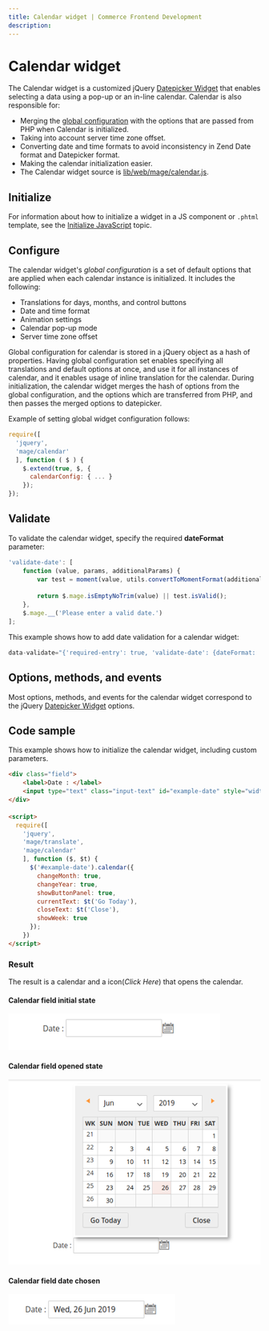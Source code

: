 ```yaml
---
title: Calendar widget | Commerce Frontend Development 
description:
---
```


# Calendar widget

The Calendar widget is a customized jQuery [Datepicker Widget] that enables selecting a data using a pop-up or an in-line calendar. Calendar is also responsible for:

-  Merging the [global configuration] with the options that are passed from PHP when Calendar is initialized.
-  Taking into account server time zone offset.
-  Converting date and time formats to avoid inconsistency in Zend Date format and Datepicker format.
-  Making the calendar initialization easier.
-  The Calendar widget source is [lib/web/mage/calendar.js].

## Initialize

For information about how to initialize a widget in a JS component or `.phtml` template, see the [Initialize JavaScript] topic.

## Configure

The calendar widget's *global configuration* is a set of default options that are applied when each calendar instance is initialized. It includes the following:

-  Translations for days, months, and control buttons
-  Date and time format
-  Animation settings
-  Calendar pop-up mode
-  Server time zone offset

Global configuration for calendar is stored in a jQuery object as a hash of properties. Having global configuration set enables specifying all translations and default options at once, and use it for all instances of calendar, and it enables usage of inline translation for the calendar. During initialization, the calendar widget merges the hash of options from the global configuration, and the options which are transferred from PHP, and then passes the merged options to datepicker.

Example of setting global widget configuration follows:

```javascript
require([
  'jquery',
  'mage/calendar'
  ], function ( $ ) {
    $.extend(true, $, {
      calendarConfig: { ... }
    });
});
```

## Validate

To validate the calendar widget, specify the required **dateFormat** parameter:

```javascript
'validate-date': [
    function (value, params, additionalParams) {
        var test = moment(value, utils.convertToMomentFormat(additionalParams.dateFormat));

        return $.mage.isEmptyNoTrim(value) || test.isValid();
    },
    $.mage.__('Please enter a valid date.')
];
```

This example shows how to add date validation for a calendar widget:

```javascript
data-validate="{'required-entry': true, 'validate-date': {dateFormat: 'MM/dd/Y'}}"
```

## Options, methods, and events

Most options, methods, and events for the calendar widget correspond to the jQuery [Datepicker Widget] options.

## Code sample

This example shows how to initialize the calendar widget, including custom parameters.

```html
<div class="field">
    <label>Date : </label>
    <input type="text" class="input-text" id="example-date" style="width: auto" name="example-date" />
</div>

<script>
  require([
    'jquery',
    'mage/translate',
    'mage/calendar'
    ], function ($, $t) {
      $('#example-date').calendar({
        changeMonth: true,
        changeYear: true,
        showButtonPanel: true,
        currentText: $t('Go Today'),
        closeText: $t('Close'),
        showWeek: true
      });
    })
</script>
```

### Result

The result is a calendar and a icon(_Click Here_) that opens the calendar.

#### Calendar field initial state

![Calendar Widget](../../_images/javascript/calendar-widget-initial.png)

#### Calendar field opened state

![Calendar Widget](../../_images/javascript/calendar-widget-open.png)

#### Calendar field date chosen

![Calendar Widget](../../_images/javascript/calendar-widget-result.png)

[Datepicker Widget]: http://api.jQueryui.com/datepicker/
[global configuration]: #fedg_calendar_config
[lib/web/mage/calendar.js]: https://github.com/magento/magento2/blob/2.4/lib/web/mage/calendar.js
[Initialize JavaScript]: ../init.md
[Datepicker Widget]: http://api.jqueryui.com/datepicker/
